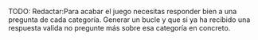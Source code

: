 TODO: Redactar:Para acabar el juego necesitas responder bien a una pregunta de cada categoría. Generar un bucle y que si ya ha recibido una respuesta valida no pregunte más sobre esa categoría en concreto.